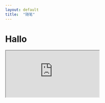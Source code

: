 ```yaml
---
layout: default
title:  "随笔"
---
```


# Hallo

<iframe src="https://public.tableau.com/views/_16076/1_1?:embed=y&:display_count=yes&publish=yes"></iframe>